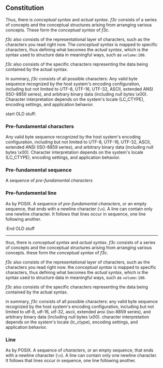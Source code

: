 ## Constitution

Thus, there is _conceptual syntax_ and _actual syntax_.
_f3c_ consists of a series of concepts and the conceptual structures arising from arranging various concepts. These form the _conceptual syntax_ of _f3c_.

_f3c_ also consists of the representational layer of characters, such as the characters you read right now. The _conceptual syntax_ is mapped to specific characters, thus defining what becomes the _actual syntax_, which is the syntax used to structure data in meaningful ways, such as `volume:100`.

_f3c_ also consists of the specific characters representing the data being contained by the actual syntax.

In summary, _f3c_ consists of all possible characters: Any valid byte sequence recognized by the host system's encoding configuration, including but not limited to UTF-8, UTF-16, UTF-32, ASCII, extended ANSI (ISO-8859 series), and arbitrary binary data (including null bytes \x00). Character interpretation depends on the system's locale (LC_CTYPE), encoding settings, and application behavior.

start OLD stuff:

### Pre-fundamental characters

Any valid byte sequence recognized by the host system's encoding configuration, including but not limited to UTF-8, UTF-16, UTF-32, ASCII, extended ANSI (ISO-8859 series), and arbitrary binary data (including null bytes \x00). Character interpretation depends on the system's locale (LC_CTYPE), encoding settings, and application behavior.

### Pre-fundamental sequence

A sequence of _pre-fundamental characters_

### Pre-fundamental line

As by POSIX. A sequence of _pre-fundamental characters_, or an empty sequence, that ends with a newline character (`\n`). A line can contain only one newline character. It follows that lines occur in sequence, one line following another.

:End OLD stuff

---

thus, there is _conceptual syntax_ and _actual syntax_.
_f3c_ consists of a series of concepts and the conceptual structures arising from arranging various concepts. these form the _conceptual syntax_ of _f3c_.

_f3c_ also consists of the representational layer of characters, such as the characters you read right now. the _conceptual syntax_ is mapped to specific characters, thus defining what becomes the _actual syntax_, which is the syntax used to structure data in meaningful ways, such as `volume:100`.

_f3c_ also consists of the specific characters representing the data being contained by the actual syntax.

in summary, _f3c_ consists of all possible characters: any valid byte sequence recognized by the host system's encoding configuration, including but not limited to utf-8, utf-16, utf-32, ascii, extended ansi (iso-8859 series), and arbitrary binary data (including null bytes \x00). character interpretation depends on the system's locale (lc_ctype), encoding settings, and application behavior.

### Line

As by POSIX. A sequence of _characters_, or an empty sequence, that ends with a newline character (`\n`). A line can contain only one newline character. It follows that lines occur in sequence, one line following another.
